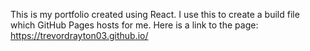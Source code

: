 This is my portfolio created using React. I use this to create a build file which GitHub Pages hosts for me. Here is a link to the page: https://trevordrayton03.github.io/

